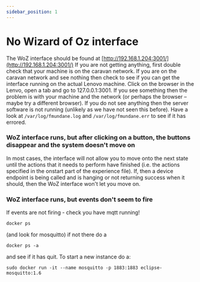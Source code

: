 ```yaml
---
sidebar_position: 1
---
```


# No Wizard of Oz interface

The WoZ interface should be found at [http://192.168.1.204:3001/](http://192.168.1.204:3001/) If you are not getting anything, first double check that your machine is on the caravan network. If you are on the caravan network and see nothing then check to see if you can get the interface running on the actual Lenovo machine. Click on the browser in the Lenvo, open a tab and go to 127.0.0.1:3001. If you see something then the problem is with your machine and the network (or perhaps the browser – maybe try a different browser). If you do not see anything then the server software is not running (unlikely as we have not seen this before). Have a look at ```/var/log/fmundane.log``` and ```/var/log/fmundane.err``` to see if it has errored.

### WoZ interface runs, but after clicking on a button, the buttons disappear and the system doesn't move on

In most cases, the interface will not allow you to move onto the next state until the actions that it needs to perform have finished (i.e. the actions specified in the onstart part of the experience file). If, then a device endpoint is being called and is hanging or not returning success when it should, then the WoZ interface won't let you move on.

### WoZ interface runs, but events don't seem to fire

If events are not firing - check you have mqtt running!

```
docker ps
```
(and look for mosquitto) if not there do a
```
docker ps -a
```
and see if it has quit. To start a new instance do a:
```
sudo docker run -it --name mosquitto -p 1883:1883 eclipse-mosquitto:1.6
```